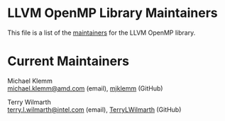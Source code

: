 # LLVM OpenMP Library Maintainers

This file is a list of the
[maintainers](https://llvm.org/docs/DeveloperPolicy.html#maintainers) for
the LLVM OpenMP library.

# Current Maintainers

Michael Klemm \
michael.klemm@amd.com (email), [mjklemm](https://github.com/mjklemm) (GitHub)

Terry Wilmarth \
terry.l.wilmarth@intel.com (email), [TerryLWilmarth](https://github.com/TerryLWilmarth) (GitHub)
